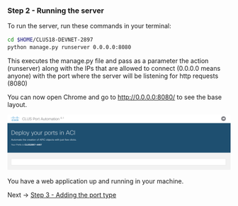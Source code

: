
### Step 2 - Running the server

To run the server, run these commands in your terminal:

```bash
cd $HOME/CLUS18-DEVNET-2897
python manage.py runserver 0.0.0.0:8080
```

This executes the manage.py file and pass as a parameter the action (runserver) along with the 
IPs that are allowed to connect (0.0.0.0 means anyone) with the port where the server will be listening for 
http requests (8080)

You can now open Chrome and go to http://0.0.0.0:8080/ to see the base layout. 

![base_layout](images/step2.png)

You have a web application up and running in your machine.

Next -> [Step 3 - Adding the port type]

[Step 3 - Adding the port type]: step3.md

